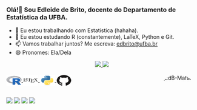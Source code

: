 ### Olá!👋 Sou Edleide de Brito, docente do Departamento de Estatística da UFBA.

- 🔭 Eu estou trabalhando com Estatística (hahaha).
- 🌱 Eu estou estudando R (constantemente), LaTeX, Python e Git.
- 📫 Vamos trabalhar juntos? Me escreva: edbrito@ufba.br
- 😄 Pronomes: Ela/Dela


<div align="center">
  <a href="https://github.com/edleidebrito">
  <img height="48%" src="https://github-readme-stats.vercel.app/api?username=edleidebrito&show_icons=true&theme=dracula&include_all_commits=true&count_private=true"/>
  <img height="50%" src="https://github-readme-stats.vercel.app/api/top-langs/?username=edleidebrito&layout=compact&langs_count=7&theme=dracula"/>
</div>
<div style="display: inline_block"><br>
  <img align="center" alt="EdB-R" height="30" width="40" src="https://github.com/devicons/devicon/blob/master/icons/r/r-original.svg">
  <img align="center" alt="EdB-Latex" height="30" width="40" src="https://github.com/devicons/devicon/blob/master/icons/latex/latex-original.svg">
  <img align="center" alt="EdB-Python" height="30" width="40" src="https://raw.githubusercontent.com/devicons/devicon/master/icons/python/python-original.svg">
  <img align="center" alt="EdB-GitHub" height="30" width="40" src="https://github.com/devicons/devicon/blob/master/icons/github/github-original.svg">
  <img align="right" alt ="EdB-Mafalda" height="150" style="border-radius:50px;" src="https://github.com/edleidebrito/Figures/blob/main/Mafalda_Basta.png">
</div>

 ##
 
<div> 
  <a href = "mailto:edbnet@gmail.com"><img src="https://img.shields.io/badge/Gmail-D14836?style=for-the-badge&logo=gmail&logoColor=white"></a>
  <a href="https://www.instagram.com/edleidebrito/" target="_blank"><img src="https://img.shields.io/badge/Instagram-E4405F?style=for-the-badge&logo=instagram&logoColor=white" target="_blank"></a>
 	<a href="https://twitter.com/edbnet" target="_blank"><img src="https://img.shields.io/badge/Twitter-1DA1F2?style=for-the-badge&logo=twitter&logoColor=white"></a>
  <a href="https://www.linkedin.com/in/edleide-brito-3a76961b5/" target="_blank"><img src="https://img.shields.io/badge/-LinkedIn-%230077B5?style=for-the-badge&logo=linkedin&logoColor=white" target="_blank"></a>  
</div>
